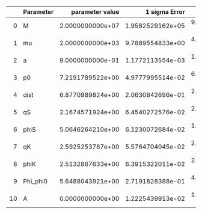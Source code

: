 |    | Parameter   |   parameter value |    1 sigma Error |   Relative Error |              SNR |
|---:|:------------|------------------:|-----------------:|-----------------:|-----------------:|
|  0 | M           |  2.0000000000e+07 | 1.9582529162e+05 | 9.7912645811e-03 | 3.5729907116e+01 |
|  1 | mu          |  2.0000000000e+03 | 9.7889554833e+00 | 4.8944777416e-03 | 3.5729907116e+01 |
|  2 | a           |  9.0000000000e-01 | 1.1772113554e-03 | 1.3080126171e-03 | 3.5729907116e+01 |
|  3 | p0          |  7.2191789522e+00 | 4.9777995514e-02 | 6.8952433293e-03 | 3.5729907116e+01 |
|  4 | dist        |  6.8770989824e+00 | 2.0630842696e-01 | 2.9999339472e-02 | 3.5729907116e+01 |
|  5 | qS          |  2.1674571924e+00 | 6.4540272576e-02 | 2.9776953751e-02 | 3.5729907116e+01 |
|  6 | phiS        |  5.0646264210e+00 | 6.1230072684e-02 | 1.2089751068e-02 | 3.5729907116e+01 |
|  7 | qK          |  2.5925253787e+00 | 5.5764704045e-02 | 2.1509800638e-02 | 3.5729907116e+01 |
|  8 | phiK        |  2.5132867633e+00 | 6.3915322011e-02 | 2.5430970689e-02 | 3.5729907116e+01 |
|  9 | Phi_phi0    |  5.6488043921e+00 | 2.7191828388e-01 | 4.8137316325e-02 | 3.5729907116e+01 |
| 10 | A           |  0.0000000000e+00 | 1.2225439913e-02 | 1.2225439913e-02 | 3.5729907116e+01 |